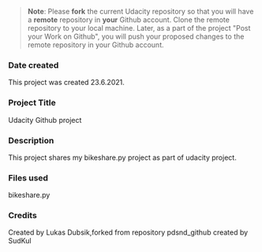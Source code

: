>**Note**: Please **fork** the current Udacity repository so that you will have a **remote** repository in **your** Github account. Clone the remote repository to your local machine. Later, as a part of the project "Post your Work on Github", you will push your proposed changes to the remote repository in your Github account.

### Date created
This project was created 23.6.2021.

### Project Title
Udacity Github project

### Description
This project shares my bikeshare.py project as part of udacity project.

### Files used
bikeshare.py 

### Credits
Created by Lukas Dubsik,forked from repository pdsnd_github created by SudKul

